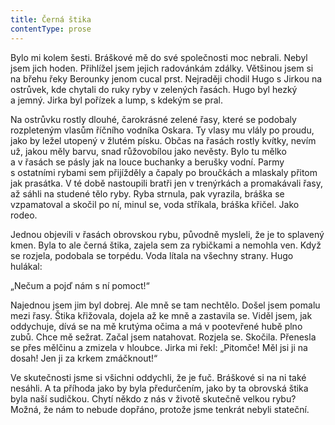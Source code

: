 ```yaml
---
title: Černá štika
contentType: prose
---
```


  

Bylo mi kolem šesti. Bráškové mě do své společnosti moc nebrali. Nebyl jsem jich hoden. Přihlížel jsem jejich radovánkám zdálky. Většinou jsem si na břehu řeky Berounky jenom cucal prst. Nejraději chodil Hugo s Jirkou na ostrůvek, kde chytali do ruky ryby v zelených řasách. Hugo byl hezký a jemný. Jirka byl pořízek a lump, s kdekým se pral.

Na ostrůvku rostly dlouhé, čarokrásné zelené řasy, které se podobaly rozpleteným vlasům říčního vodníka Oskara. Ty vlasy mu vlály po proudu, jako by ležel utopený v žlutém písku. Občas na řasách rostly kvítky, nevím už, jakou měly barvu, snad růžovobílou jako nevěsty. Bylo tu mělko a v řasách se pásly jak na louce buchanky a berušky vodní. Parmy s ostatními rybami sem přijížděly a čapaly po broučkách a mlaskaly přitom jak prasátka. V té době nastoupili bratři jen v trenýrkách a promakávali řasy, až sáhli na studené tělo ryby. Ryba strnula, pak vyrazila, bráška se vzpamatoval a skočil po ní, minul se, voda stříkala, bráška křičel. Jako rodeo.

Jednou objevili v řasách obrovskou rybu, původně mysleli, že je to splavený kmen. Byla to ale černá štika, zajela sem za rybičkami a nemohla ven. Když se rozjela, podobala se torpédu. Voda lítala na všechny strany. Hugo hulákal:

„Nečum a pojď nám s ní pomoct!“

Najednou jsem jim byl dobrej. Ale mně se tam nechtělo. Došel jsem pomalu mezi řasy. Štika křižovala, dojela až ke mně a zastavila se. Viděl jsem, jak oddychuje, dívá se na mě krutýma očima a má v pootevřené hubě plno zubů. Chce mě sežrat. Začal jsem natahovat. Rozjela se. Skočila. Přenesla se přes mělčinu a zmizela v hloubce. Jirka mi řekl: „Pitomče! Měl jsi ji na dosah! Jen ji za krkem zmáčknout!“

Ve skutečnosti jsme si všichni oddychli, že je fuč. Bráškové si na ni také nesáhli. A ta příhoda jako by byla předurčením, jako by ta obrovská štika byla naší sudičkou. Chytí někdo z nás v životě skutečně velkou rybu? Možná, že nám to nebude dopřáno, protože jsme tenkrát nebyli stateční.
